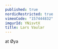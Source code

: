 ```yaml
---
published: true
nordicRestricted: true
vimeoCode: "157444832"
imgurId: YNisvtX
title: Lars Vaular
---
```


at Øya